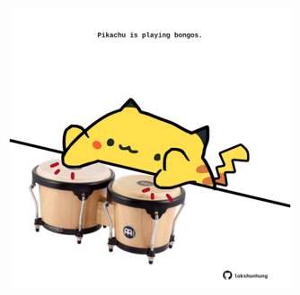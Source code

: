 <!-- built at 08/01/2025, 12:00:51 UTC -->
<p align="center">
  <img width="500" height="500" src="./ReadmeImage.svg">
</p>
